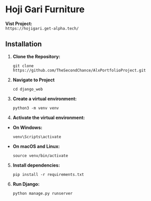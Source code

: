 # Hoji Gari Furniture   

**Vist Project:**  
    ```
    https://hojigari.get-alpha.tech/
    ```  
## Installation


1. **Clone the Repository:**

   ```
   git clone https://github.com/TheSecondChance/AlxPortfolioProject.git
   ```
2. **Navigate to Project**
   
   ```
   cd django_web
   ```
3. **Create a virtual environment:**
    ```
    python3 -m venv venv
    ```

4. **Activate the virtual environment:**

- **On Windows:**

  ```
  venv\Scripts\activate
  ```

- **On macOS and Linux:**

  ```
  source venv/bin/activate
  ```

5. **Install dependencies:**
    ```
    pip install -r requirements.txt
    ```
6. **Run Django:**
    ```
    python manage.py runserver
    ```